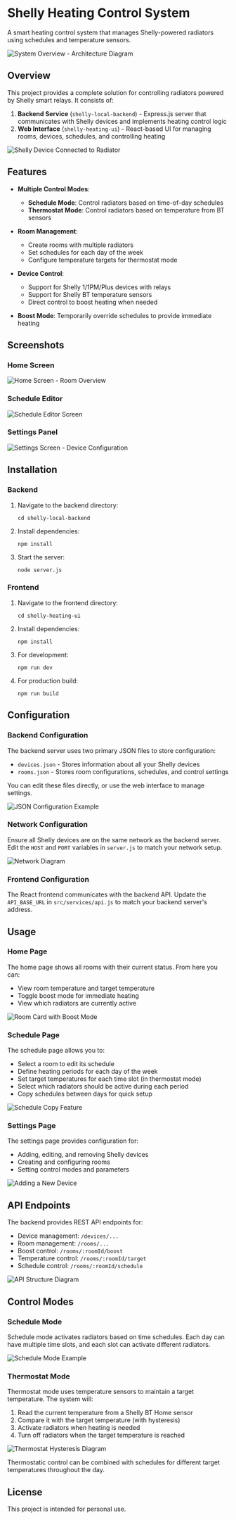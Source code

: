 # Shelly Heating Control System

A smart heating control system that manages Shelly-powered radiators using schedules and temperature sensors.

![System Overview - Architecture Diagram](images/system-architecture.png)

## Overview

This project provides a complete solution for controlling radiators powered by Shelly smart relays. It consists of:

1. **Backend Service** (`shelly-local-backend`) - Express.js server that communicates with Shelly devices and implements heating control logic
2. **Web Interface** (`shelly-heating-ui`) - React-based UI for managing rooms, devices, schedules, and controlling heating

![Shelly Device Connected to Radiator](images/shelly-radiator-setup.jpg)

## Features

- **Multiple Control Modes**:
  - **Schedule Mode**: Control radiators based on time-of-day schedules
  - **Thermostat Mode**: Control radiators based on temperature from BT sensors
  
- **Room Management**:
  - Create rooms with multiple radiators
  - Set schedules for each day of the week
  - Configure temperature targets for thermostat mode
  
- **Device Control**:
  - Support for Shelly 1/1PM/Plus devices with relays
  - Support for Shelly BT temperature sensors
  - Direct control to boost heating when needed
  
- **Boost Mode**: Temporarily override schedules to provide immediate heating

## Screenshots

### Home Screen
![Home Screen - Room Overview](images/home-screen.png)

### Schedule Editor
![Schedule Editor Screen](images/schedule-editor.png)

### Settings Panel
![Settings Screen - Device Configuration](images/settings-screen.png)

## Installation

### Backend

1. Navigate to the backend directory:
   ```
   cd shelly-local-backend
   ```

2. Install dependencies:
   ```
   npm install
   ```

3. Start the server:
   ```
   node server.js
   ```

### Frontend

1. Navigate to the frontend directory:
   ```
   cd shelly-heating-ui
   ```

2. Install dependencies:
   ```
   npm install
   ```

3. For development:
   ```
   npm run dev
   ```

4. For production build:
   ```
   npm run build
   ```

## Configuration

### Backend Configuration

The backend server uses two primary JSON files to store configuration:

- `devices.json` - Stores information about all your Shelly devices
- `rooms.json` - Stores room configurations, schedules, and control settings

You can edit these files directly, or use the web interface to manage settings.

![JSON Configuration Example](images/json-config-example.png)

### Network Configuration

Ensure all Shelly devices are on the same network as the backend server. Edit the `HOST` and `PORT` variables in `server.js` to match your network setup.

![Network Diagram](images/network-setup.png)

### Frontend Configuration

The React frontend communicates with the backend API. Update the `API_BASE_URL` in `src/services/api.js` to match your backend server's address.

## Usage

### Home Page

The home page shows all rooms with their current status. From here you can:
- View room temperature and target temperature
- Toggle boost mode for immediate heating
- View which radiators are currently active

![Room Card with Boost Mode](images/room-card-boost.png)

### Schedule Page

The schedule page allows you to:
- Select a room to edit its schedule
- Define heating periods for each day of the week
- Set target temperatures for each time slot (in thermostat mode)
- Select which radiators should be active during each period
- Copy schedules between days for quick setup

![Schedule Copy Feature](images/schedule-copy-feature.png)

### Settings Page

The settings page provides configuration for:
- Adding, editing, and removing Shelly devices
- Creating and configuring rooms
- Setting control modes and parameters

![Adding a New Device](images/add-device-form.png)

## API Endpoints

The backend provides REST API endpoints for:

- Device management: `/devices/...`
- Room management: `/rooms/...`
- Boost control: `/rooms/:roomId/boost`
- Temperature control: `/rooms/:roomId/target`
- Schedule control: `/rooms/:roomId/schedule`

![API Structure Diagram](images/api-structure.png)

## Control Modes

### Schedule Mode

Schedule mode activates radiators based on time schedules. Each day can have multiple time slots, and each slot can activate different radiators.

![Schedule Mode Example](images/schedule-mode-example.png)

### Thermostat Mode

Thermostat mode uses temperature sensors to maintain a target temperature. The system will:
1. Read the current temperature from a Shelly BT Home sensor
2. Compare it with the target temperature (with hysteresis)
3. Activate radiators when heating is needed
4. Turn off radiators when the target temperature is reached

![Thermostat Hysteresis Diagram](images/thermostat-hysteresis.png)

Thermostatic control can be combined with schedules for different target temperatures throughout the day.

## License

This project is intended for personal use.
